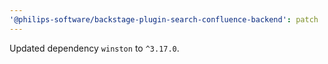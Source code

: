 ```yaml
---
'@philips-software/backstage-plugin-search-confluence-backend': patch
---
```


Updated dependency `winston` to `^3.17.0`.
